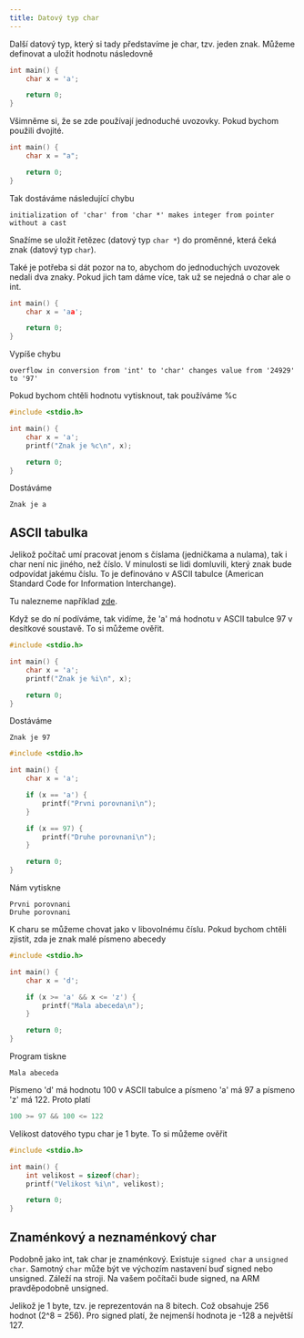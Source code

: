 ```yaml
---
title: Datový typ char
---
```



Další datový typ, který si tady představíme je char, tzv. jeden znak. Můžeme definovat a uložit hodnotu následovně

```c
int main() {
    char x = 'a';

    return 0;
}
```

Všimněme si, že se zde používají jednoduché uvozovky. Pokud bychom použili dvojité.

```c
int main() {
    char x = "a";

    return 0;
}
```
Tak dostáváme následující chybu
```
initialization of 'char' from 'char *' makes integer from pointer without a cast
```

Snažíme se uložit řetězec (datový typ `char *`) do proměnné, která čeká znak (datový typ `char`).

Také je potřeba si dát pozor na to, abychom do jednoduchých uvozovek nedali dva znaky. Pokud jich tam dáme více, tak už se nejedná o char ale o int.

```c
int main() {
    char x = 'aa';

    return 0;
}
```
Vypíše chybu
```
overflow in conversion from 'int' to 'char' changes value from '24929' to '97'
```

Pokud bychom chtěli hodnotu vytisknout, tak používáme %c

```c
#include <stdio.h>

int main() {
    char x = 'a';
    printf("Znak je %c\n", x);

    return 0;
}
```
Dostáváme
```
Znak je a
```



## ASCII tabulka
Jelikož počítač umí pracovat jenom s číslama (jedničkama a nulama), tak i char není nic jiného, než číslo. V minulosti se lidi domluvili, který znak bude odpovídat jakému číslu. To je definováno v ASCII tabulce (American Standard Code for Information Interchange).

Tu nalezneme například [zde](https://cs.wikipedia.org/wiki/ASCII).

Když se do ní podíváme, tak vidíme, že 'a' má hodnotu v ASCII tabulce 97 v desítkové soustavě. To si můžeme ověřit.

```c
#include <stdio.h>

int main() {
    char x = 'a';
    printf("Znak je %i\n", x);

    return 0;
}
```
Dostáváme
```
Znak je 97
```


```c
#include <stdio.h>

int main() {
    char x = 'a';

    if (x == 'a') {
        printf("Prvni porovnani\n");
    }

    if (x == 97) {
        printf("Druhe porovnani\n");
    }

    return 0;
}
```

Nám vytiskne 
```
Prvni porovnani
Druhe porovnani
```

K charu se můžeme chovat jako v libovolnému číslu. Pokud bychom chtěli zjistit, zda je znak malé písmeno abecedy

```c
#include <stdio.h>

int main() {
    char x = 'd';

    if (x >= 'a' && x <= 'z') {
        printf("Mala abeceda\n");
    }

    return 0;
}
```

Program tiskne 

```
Mala abeceda
```

Písmeno 'd' má hodnotu 100 v ASCII tabulce a písmeno 'a' má 97 a písmeno 'z' má 122. Proto platí

```c
100 >= 97 && 100 <= 122
```

Velikost datového typu char je 1 byte. To si můžeme ověřit
```c
#include <stdio.h>

int main() {
    int velikost = sizeof(char);
    printf("Velikost %i\n", velikost);

    return 0;
}
```

## Znaménkový a neznaménkový char

Podobně jako int, tak char je znaménkový. Existuje `signed char` a `unsigned char`. Samotný `char` může být ve výchozím nastavení buď signed nebo unsigned. Záleží na stroji. Na vašem počítači bude signed, na ARM pravděpodobně unsigned.

Jelikož je 1 byte, tzv. je reprezentován na 8 bitech. Což obsahuje 256 hodnot (2^8 = 256).
Pro signed platí, že nejmenší hodnota je -128 a největší 127.
